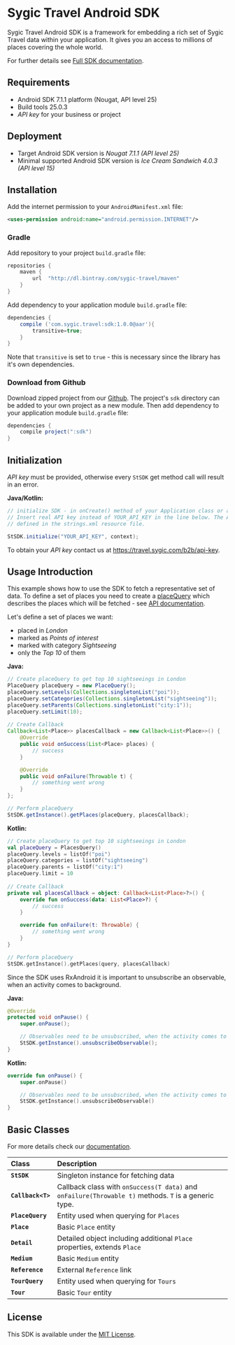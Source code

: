# Sygic Travel Android SDK


Sygic Travel Android SDK is a framework for embedding a rich set of Sygic Travel data within your
application. It gives you an access to millions of places covering the whole world.

For further details see [Full SDK documentation](http://docs.sygictravelapi.com/android-sdk/1.0.0).

## Requirements

- Android SDK 7.1.1 platform (Nougat, API level 25)
- Build tools 25.0.3
- _API key_ for your business or project

## Deployment

- Target Android SDK version is *Nougat 7.1.1 (API level 25)*
- Minimal supported Android SDK version is *Ice Cream Sandwich 4.0.3 (API level 15)*

## Installation
Add the internet permission to your `AndroidManifest.xml` file:
```xml
<uses-permission android:name="android.permission.INTERNET"/>
```

### Gradle
Add repository to your project `build.gradle` file:
```gradle
repositories {
	maven {
		url  "http://dl.bintray.com/sygic-travel/maven"
	}
}
```

Add dependency to your application module `build.gradle` file:
```gradle
dependencies {
	compile ('com.sygic.travel:sdk:1.0.0@aar'){
		transitive=true;
	}
}
```
Note that `transitive` is set to `true` - this is necessary since the library has it's own dependencies.

### Download from Github
Download zipped project from our [Github](https://github.com/sygic-travel/android-sdk). The project's
`sdk` directory can be added to your own project as a new module. Then add dependency to your 
application module `build.gradle` file:
```gradle
dependencies {
	compile project(":sdk")
}
```

## Initialization

*API key* must be provided, otherwise every `StSDK` get method call will result in an error.

**Java/Kotlin:**
```java
// initialize SDK - in onCreate() method of your Application class or a launcher Activity
// Insert real API key instead of YOUR_API_KEY in the line below. The API key can be
// defined in the strings.xml resource file.

StSDK.initialize("YOUR_API_KEY", context);
```
To obtain your *API key* contact us at https://travel.sygic.com/b2b/api-key.

## Usage Introduction

This example shows how to use the SDK to fetch a representative set of data. To define a set of places
you need to create a [placeQuery](http://docs.sygictravelapi.com/android-sdk/1.0.0/com/sygic/travel/sdk/model/placeQuery/Query.html)
which describes the places which will be fetched - see
[API documentation](http://docs.sygictravelapi.com/1.0/#section-places).

Let's define a set of places we want:

- placed in _London_
- marked as _Points of interest_
- marked with category _Sightseeing_
- only the _Top 10_ of them

**Java:**
```java	
// Create placeQuery to get top 10 sightseeings in London
PlaceQuery placeQuery = new PlaceQuery();
placeQuery.setLevels(Collections.singletonList("poi"));
placeQuery.setCategories(Collections.singletonList("sightseeing"));
placeQuery.setParents(Collections.singletonList("city:1"));
placeQuery.setLimit(10);
	
// Create Callback
Callback<List<Place>> placesCallback = new Callback<List<Place>>() {
	@Override
	public void onSuccess(List<Place> places) {
		// success
	}

	@Override
	public void onFailure(Throwable t) {
		// something went wrong
	}
};

// Perform placeQuery
StSDK.getInstance().getPlaces(placeQuery, placesCallback);
```

**Kotlin:**
```kotlin	
// Create placeQuery to get top 10 sightseeings in London
val placeQuery = PlacesQuery()
placeQuery.levels = listOf("poi")
placeQuery.categories = listOf("sightseeing")
placeQuery.parents = listOf("city:1")
placeQuery.limit = 10
	
// Create Callback
private val placesCallback = object: Callback<List<Place>?>() {
	override fun onSuccess(data: List<Place>?) {
		// success
	}

	override fun onFailure(t: Throwable) {
		// something went wrong
	}
}

// Perform placeQuery
StSDK.getInstance().getPlaces(query, placesCallback)
```

Since the SDK uses RxAndroid it is important to unsubscribe an observable, when an activity comes 
to background.

**Java:**
```java
@Override
protected void onPause() {
	super.onPause();

	// Observables need to be unsubscribed, when the activity comes to background
	StSDK.getInstance().unsubscribeObservable();
}
```

**Kotlin:**
```kotlin
override fun onPause() {
	super.onPause()

	// Observables need to be unsubscribed, when the activity comes to background
	StSDK.getInstance().unsubscribeObservable()
}
```

## Basic Classes
For more details check our [documentation](http://docs.sygictravelapi.com/android-sdk/1.0.0).

Class               | Description
:-------------------|:---------------------
**`StSDK`**         | Singleton instance for fetching data
**`Callback<T>`**   | Callback class with `onSuccess(T data)` and `onFailure(Throwable t)` methods. `T` is a generic type.
**`PlaceQuery`**    | Entity used when querying for `Places`
**`Place`**         | Basic `Place` entity
**`Detail`**        | Detailed object including additional `Place` properties, extends `Place`
**`Medium`**        | Basic `Medium` entity
**`Reference`**     | External `Reference` link
**`TourQuery`**     | Entity used when querying for `Tours`
**`Tour`**     		| Basic `Tour` entity

## License
This SDK is available under the [MIT License](http://www.opensource.org/licenses/mit-license.php).